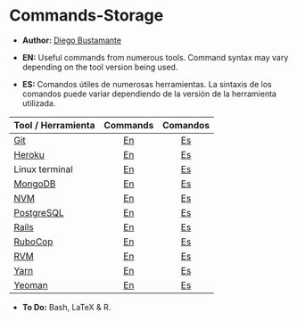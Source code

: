 # Commands-Storage

- **Author:** [Diego Bustamante](https://github.com/DiegoEmilio01)

- **EN:** Useful commands from numerous tools. Command syntax may vary depending on the tool version being used.

- **ES:** Comandos útiles de numerosas herramientas. La sintaxis de los comandos puede variar dependiendo de la versión de la herramienta utilizada.


| Tool / Herramienta                   | Commands                       | Comandos                                        |
| -------------                        | :-----:                        | :------:                                        |
| [Git](https://git-scm.com/)          | [En](Commands/Git#git)         | [Es](Comandos/Git#git)                          |
| [Heroku](https://www.heroku.com/)    | [En](Commands/Heroku#heroku)   | [Es](Comandos/Heroku#heroku)                    |
| Linux terminal         | [En](Commands/Linux_terminal#linux-terminal) | [Es](Comandos/Linux_terminal#terminal-de-linux) |
| [MongoDB](https://www.mongodb.com/)  | [En](Commands/MongoDB#mongodb) | [Es](Comandos/MongoDB#mongodb)                  |
| [NVM](https://github.com/nvm-sh/nvm) | [En](Commands/NVM_Yarn_Yeoman#node-version-manager) | [Es](Comandos/NVM_Yarn_Yeoman#node-version-manager) |
| [PostgreSQL](https://www.postgresql.org/) | [En](Commands/PostgreSQL#postgresql) | [Es](Comandos/PostgreSQL#postgresql) |
| [Rails](https://rubyonrails.org/)         | [En](Commands/RVM_Rails#rails)       | [Es](Comandos/RVM_Rails#rails)       |
| [RuboCop](https://github.com/rubocop-hq/rubocop) | [En](Commands/Rubocop#rubocop) | [Es](Comandos/Rubocop#rubocop)     |
| [RVM](https://rvm.io/)       | [En](Commands/RVM_Rails#ruby-version-manager)  | [Es](Comandos/RVM_Rails#ruby-version-manager)   |
| [Yarn](https://yarnpkg.com/) | [En](Commands/NVM_Yarn_Yeoman#yarn--sequelize) | [Es](Comandos/NVM_Yarn_Yeoman#yarn-y-sequelize) |
| [Yeoman](https://yeoman.io/) | [En](Commands/NVM_Yarn_Yeoman#yeoman)          | [Es](Comandos/NVM_Yarn_Yeoman#yeoman)           |


- **To Do:** Bash, LaTeX & R.


